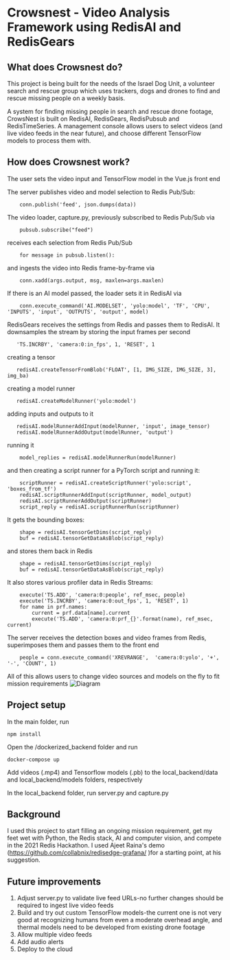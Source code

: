 # Crowsnest - Video Analysis Framework using RedisAI and RedisGears


## What does Crowsnest do?
This project is being built for the needs of the Israel Dog Unit, a volunteer search and rescue group which uses trackers, dogs and drones to find and rescue missing people on a weekly basis.

A system for finding missing people in search and rescue drone footage, CrowsNest is built on RedisAI, RedisGears, RedisPubsub and RedisTimeSeries. A management console allows users to select videos (and live video feeds in the near future), and choose different TensorFlow models to process them with.

## How does Crowsnest work?
The user sets the video input and TensorFlow model in the Vue.js front end

The server publishes video and model selection to Redis Pub/Sub: 

```
    conn.publish('feed', json.dumps(data))
```

The video loader, capture.py, previously subscribed to Redis Pub/Sub via 
```
    pubsub.subscribe("feed")
```
receives each selection from Redis Pub/Sub 
```
    for message in pubsub.listen():
```
and ingests the video into Redis frame-by-frame via 
```
    conn.xadd(args.output, msg, maxlen=args.maxlen)
``` 

If there is an AI model passed, the loader sets it in RedisAI via 
```
    conn.execute_command('AI.MODELSET', 'yolo:model', 'TF', 'CPU', 'INPUTS', 'input', 'OUTPUTS', 'output', model)
```

RedisGears receives the settings from Redis and passes them to RedisAI. It downsamples the stream by storing the input frames per second 
```
   'TS.INCRBY', 'camera:0:in_fps', 1, 'RESET', 1
```
creating a tensor 
```
   redisAI.createTensorFromBlob('FLOAT', [1, IMG_SIZE, IMG_SIZE, 3], img_ba)
```
creating a model runner 
```
   redisAI.createModelRunner('yolo:model')
```
adding inputs and outputs to it 
```
   redisAI.modelRunnerAddInput(modelRunner, 'input', image_tensor)
   redisAI.modelRunnerAddOutput(modelRunner, 'output')
``` 
running it 
```
    model_replies = redisAI.modelRunnerRun(modelRunner)
``` 
and then creating a script runner for a PyTorch script and running it: 
```
    scriptRunner = redisAI.createScriptRunner('yolo:script', 'boxes_from_tf')
    redisAI.scriptRunnerAddInput(scriptRunner, model_output)
    redisAI.scriptRunnerAddOutput(scriptRunner)
    script_reply = redisAI.scriptRunnerRun(scriptRunner)
``` 
It gets the bounding boxes:
```
    shape = redisAI.tensorGetDims(script_reply)
    buf = redisAI.tensorGetDataAsBlob(script_reply)
``` 
and stores them back in Redis
```
    shape = redisAI.tensorGetDims(script_reply)
    buf = redisAI.tensorGetDataAsBlob(script_reply)
```
It also stores various profiler data in Redis Streams:
```
    execute('TS.ADD', 'camera:0:people', ref_msec, people)
    execute('TS.INCRBY', 'camera:0:out_fps', 1, 'RESET', 1)
    for name in prf.names:
        current = prf.data[name].current
        execute('TS.ADD', 'camera:0:prf_{}'.format(name), ref_msec, current)
```
 
The server receives the detection boxes and video frames from Redis, superimposes them and passes them to the front end
```
    people = conn.execute_command('XREVRANGE',  'camera:0:yolo', '+', '-', 'COUNT', 1)
```

All of this allows users to change video sources and models on the fly to fit mission requirements
![Diagram](https://github.com/boriskogan81/crowsnest/blob/main/Diagram.PNG?raw=true "Diagram")

## Project setup
In the main folder, run
```
npm install
```
Open the /dockerized_backend folder and run 
```
docker-compose up
```

Add videos (.mp4) and Tensorflow models (.pb) to the local_backend/data and local_backend/models folders, respectively

In the local_backend folder, run server.py and capture.py

## Background
I used this project to start filling an ongoing mission requirement, get my feet wet with Python, the Redis stack, AI and computer vision, and compete in the 2021 Redis Hackathon. I used Ajeet Raina's demo (https://github.com/collabnix/redisedge-grafana/ )for a starting point, at his suggestion. 

## Future improvements
1) Adjust server.py to validate live feed URLs-no further changes should be required to ingest live video feeds
2) Build and try out custom TensorFlow models-the current one is not very good at recognizing humans from even a moderate overhead angle, and thermal models need to be developed from existing drone footage
3) Allow multiple video feeds
4) Add audio alerts
5) Deploy to the cloud
